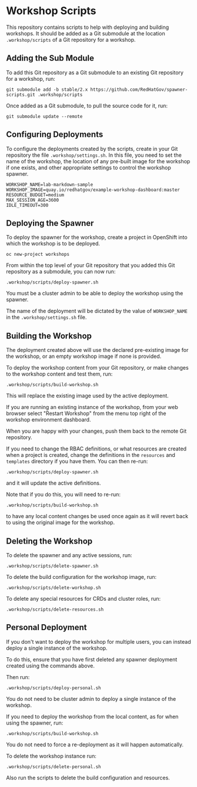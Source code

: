 Workshop Scripts
================

This repository contains scripts to help with deploying and building workshops. It should be added as a Git submodule at the location ``.workshop/scripts`` of a Git repository for a workshop.

Adding the Sub Module
---------------------

To add this Git repository as a Git submodule to an existing Git repository for a workshop, run:

```
git submodule add -b stable/2.x https://github.com/RedHatGov/spawner-scripts.git .workshop/scripts
```

Once added as a Git submodule, to pull the source code for it, run:

```
git submodule update --remote
```

Configuring Deployments
-----------------------

To configure the deployments created by the scripts, create in your Git repository the file ``.workshop/settings.sh``. In this file, you need to set the name of the workshop, the location of any pre-built image for the workshop if one exists, and other appropriate settings to control the workshop spawner.

```
WORKSHOP_NAME=lab-markdown-sample
WORKSHOP_IMAGE=quay.io/redhatgov/example-workshop-dashboard:master
RESOURCE_BUDGET=medium
MAX_SESSION_AGE=3600
IDLE_TIMEOUT=300
```

Deploying the Spawner
----------------------

To deploy the spawner for the workshop, create a project in OpenShift into which the workshop is to be deployed.

```
oc new-project workshops
```

From within the top level of your Git repository that you added this Git repository as a submodule, you can now run:

```
.workshop/scripts/deploy-spawner.sh
```

You must be a cluster admin to be able to deploy the workshop using the spawner.

The name of the deployment will be dictated by the value of ``WORKSHOP_NAME`` in the ``.workshop/settings.sh`` file.

Building the Workshop
---------------------

The deployment created above will use the declared pre-existing image for the workshop, or an empty workshop image if none is provided.

To deploy the workshop content from your Git repository, or make changes to the workshop content and test them, run:

```
.workshop/scripts/build-workshop.sh
```

This will replace the existing image used by the active deployment.

If you are running an existing instance of the workshop, from your web browser select "Restart Workshop" from the menu top right of the workshop environment dashboard.

When you are happy with your changes, push them back to the remote Git repository.

If you need to change the RBAC definitions, or what resources are created when a project is created, change the definitions in the ``resources`` and ``templates`` directory if you have them. You can then re-run:

```
.workshop/scripts/deploy-spawner.sh
```

and it will update the active definitions.

Note that if you do this, you will need to re-run:

```
.workshop/scripts/build-workshop.sh
```

to have any local content changes be used once again as it will revert back to using the original image for the workshop.

Deleting the Workshop
---------------------

To delete the spawner and any active sessions, run:

```
.workshop/scripts/delete-spawner.sh
```

To delete the build configuration for the workshop image, run:

```
.workshop/scripts/delete-workshop.sh
```

To delete any special resources for CRDs and cluster roles, run:

```
.workshop/scripts/delete-resources.sh
```

Personal Deployment
-------------------

If you don't want to deploy the workshop for multiple users, you can instead deploy a single instance of the workshop.

To do this, ensure that you have first deleted any spawner deployment created using the commands above.

Then run:

```
.workshop/scripts/deploy-personal.sh
```

You do not need to be cluster admin to deploy a single instance of the workshop.

If you need to deploy the workshop from the local content, as for when using the spawner, run:

```
.workshop/scripts/build-workshop.sh
```

You do not need to force a re-deployment as it will happen automatically.

To delete the workshop instance run:

```
.workshop/scripts/delete-personal.sh
```

Also run the scripts to delete the build configuration and resources.
